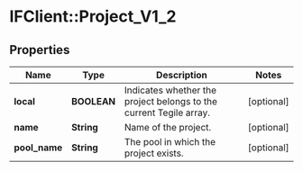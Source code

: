 # IFClient::Project_V1_2

## Properties
Name | Type | Description | Notes
------------ | ------------- | ------------- | -------------
**local** | **BOOLEAN** | Indicates whether the project belongs to the current Tegile array. | [optional] 
**name** | **String** | Name of the project. | [optional] 
**pool_name** | **String** | The pool in which the project exists. | [optional] 


